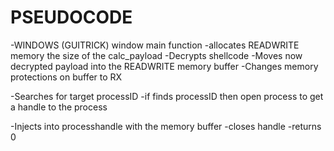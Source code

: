 # PSEUDOCODE 

-WINDOWS (GUITRICK) window main function
  -allocates READWRITE memory the size of the calc_payload
  -Decrypts shellcode 
  -Moves now decrypted payload into the READWRITE memory buffer
  -Changes memory protections on buffer to RX 
  
  -Searches for target processID
  -if finds processID then open process to get a handle to the process
  
  -Injects into processhandle with the memory buffer 
  -closes handle
  -returns 0
